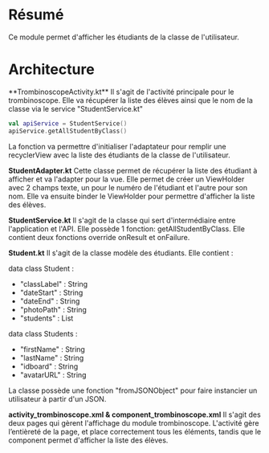 <h1>Résumé</h1>
Ce module permet d'afficher les étudiants de la classe de l'utilisateur.

<h1>Architecture</h1>
**TrombinoscopeActivity.kt**
Il s'agit de l'activité principale pour le trombinoscope. Elle va récupérer la liste des élèves ainsi que le nom de la classe via le service "StudentService.kt"

```kotlin
val apiService = StudentService()
apiService.getAllStudentByClass()
```

La fonction va permettre d'initialiser l'adaptateur pour remplir une recyclerView avec la liste des étudiants de la classe de l'utilisateur.

**StudentAdapter.kt**
Cette classe permet de récupérer la liste des étudiant à afficher et va l'adapter pour la vue.
Elle permet de créer un ViewHolder avec 2 champs texte, un pour le numéro de l'étudiant et l'autre
pour son nom.
Elle va ensuite binder le ViewHolder pour permettre d'afficher la liste des élèves.

**StudentService.kt**
Il s'agit de la classe qui sert d'intermédiaire entre l'application et l'API. Elle possède 1 fonction: getAllStudentByClass. Elle contient deux fonctions override onResult et onFailure.

**Student.kt**
Il s'agit de la classe modèle des étudiants. Elle contient : 

data class Student :
- "classLabel" : String
- "dateStart" : String
- "dateEnd" : String
- "photoPath" : String
- "students" : List <Students>

data class Students :
- "firstName" : String
- "lastName" : String
- "idboard" : String
- "avatarURL" : String

La classe possède une fonction "fromJSONObject" pour faire instancier un utilisateur à partir d'un JSON.

**activity_trombinoscope.xml & component_trombinoscope.xml**
Il s'agit des deux pages qui gèrent l'affichage du module trombinoscope.
L'activité gère l’entièreté de la page, et place correctement tous les éléments, tandis que le component permet d'afficher la liste des élèves.
